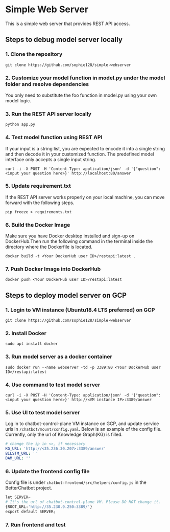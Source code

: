 # Simple Web Server
This is a simple web server that provides REST API access.

## Steps to debug model server locally
   
### 1. Clone the repository
```
git clone https://github.com/sophie128/simple-webserver
```
### 2. Customize your model function in model.py under the model folder and resolve dependencies
You only need to substitute the foo function in model.py using your own model logic.

### 3. Run the REST API server locally
```
python app.py
```
### 4. Test model function using REST API
If your input is a string list, you are expected to encode it into a single string and then decode it in your customized function. The predefined model interface only accepts a single input string. 
```
curl -i -X POST -H 'Content-Type: application/json' -d '{"question": <input your question here>}' http://localhost:80/answer
```
### 5. Update requirement.txt
If the REST API server works properly on your local machine, you can move forward with the following steps.
```
pip freeze > requirements.txt
```
### 6. Build the Docker Image
Make sure you have Docker desktop installed and sign-up on DockerHub.Then run the following command in the terminal inside the directory where the Dockerfile is located.
```
docker build -t <Your DockerHub user ID>/restapi:latest .
```
### 7. Push Docker Image into DockerHub
```
docker push <Your DockerHub user ID>/restapi:latest
```

## Steps to deploy model server on GCP
### 1. Login to VM instance (Ubuntu18.4 LTS preferred) on GCP 
```
git clone https://github.com/sophie128/simple-webserver
```
### 2. Install Docker
```
sudo apt install docker
```
### 3. Run model server as a docker container
```
sudo docker run --name webserver -td -p 3389:80 <Your DockerHub user ID>/restapi:latest
```
### 4. Use command to test model server
```
curl -i -X POST -H 'Content-Type: application/json' -d '{"question": <input your question here>}' http://<VM instance IP>:3389/answer
```
### 5. Use UI to test model server
Log in to chatbot-control-plane VM instance on GCP, and update service urls in `/chatbot/mount/config.yaml`.
Below is an example of the config file. Currently, only the url of Knowledge Graph(KG) is filled. 
```yaml
# change the ip in <>, if necessary
KG_URL: 'http://<35.236.30.207>:3389/answer'
BILSTM_URL: ''
DAM_URL: ''
```
### 6. Update the frontend config file 
Config file is under `chatbot-frontend/src/helpers/config.js` in the BetterChatbot project.
```python
let SERVER=
# It's the url of chatbot-control-plane VM. Please DO NOT change it.
{ROOT_URL:'http://35.230.9.250:3389/'}
export default SERVER;
```
### 7. Run frontend and test
